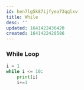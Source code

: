 ```yaml
---
id: hen7lg5k87ijfyea73qqlxv
title: While
desc: ''
updated: 1641422436420
created: 1641422428586
---
```



### While Loop

```python
i = 1
while i <= 10:
	print(i)
	i+=1
```


